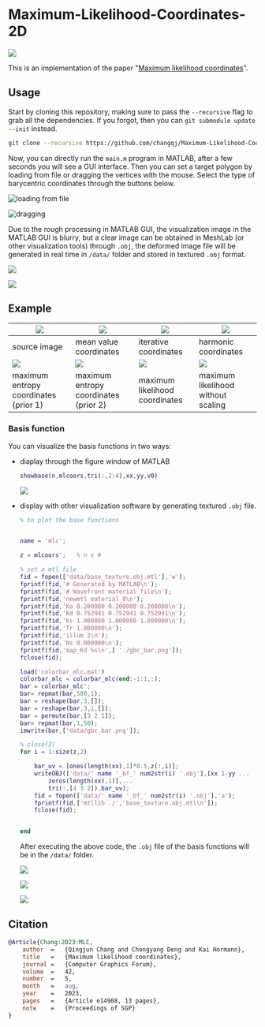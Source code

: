 # Maximum-Likelihood-Coordinates-2D
![](/doc/teaser.jpg)

This is an implementation of the paper "[Maximum likelihood coordinates](https://doi.org/10.1111/cgf.14908)". 



## Usage

Start by cloning this repository, making sure to pass the `--recursive` flag to grab all the dependencies. If you forgot, then you can `git submodule update --init` instead.
```bash
git clone --recursive https://github.com/changqj/Maximum-Likelihood-Coordinates-2D.git mlc2d
```

Now, you can directly run the `main.m` program in MATLAB, after a few seconds you will see a GUI interface. Then you can set a target polygon by loading from file or dragging the vertices with the mouse. Select the type of barycentric coordinates through the buttons below.

![loading from file](/doc/G.gif)

![dragging](/doc/G0.gif)



Due to the rough processing in MATLAB GUI, the visualization image in the MATLAB GUI is blurry, but a clear image can be obtained in MeshLab (or other visualization tools) through `.obj`, the deformed image file will be generated in real time in `/data/` folder and stored in textured `.obj` format.

![](/doc/1.png)

![](/doc/6.png)

## Example

|![](/doc/G_source.png)      | ![](/doc/G_MVC.png)     | ![](/doc/G_IC.png)     | ![](/doc/G_HBC.png)  |
| ---- | ---- | ---- | ---- |
| source image | mean value coordinates | iterative coordinates| harmonic coordinates|
| ![](/doc/G_MEC1.png)     | ![](/doc/G_MEC2.png)     | ![](/doc/G_MLC.png)     | ![](/doc/G_MLC_WITHOUT_S.png)     |
| maximum entropy coordinates (prior 1) | maximum entropy coordinates (prior 2) | maximum likelihood coordinates | maximum likelihood without scaling |


### Basis function

You can visualize the basis functions in two ways:

- diaplay through the figure window of MATLAB

  ```matlab
  showbase(n,mlcoors,tri(:,2:4),xx,yy,v0)
  ```
  ![](/doc/2.png)



- display with other visualization software by generating textured `.obj` file.

  ```matlab
  % to plot the base functions
  
  
  name = 'mlc';
  
  z = mlcoors';   % n x #
  
  % set a mtl file
  fid = fopen(['data/base_texture.obj.mtl'],'w');
  fprintf(fid,'# Generated by MATLAB\n');
  fprintf(fid,'# Wavefront material file\n');
  fprintf(fid,'newmtl material_0\n');
  fprintf(fid,'Ka 0.200000 0.200000 0.200000\n');
  fprintf(fid,'Kd 0.752941 0.752941 0.752941\n');
  fprintf(fid,'Ks 1.000000 1.000000 1.000000\n');
  fprintf(fid,'Tr 1.000000\n');
  fprintf(fid,'illum 2\n');
  fprintf(fid,'Ns 0.000000\n');
  fprintf(fid,'map_Kd %s\n',[ './gbc_bar.png']);
  fclose(fid);
  
  load('colorbar_mlc.mat')
  colorbar_mlc = colorbar_mlc(end:-1:1,:);
  bar = colorbar_mlc';
  bar= repmat(bar,500,1);
  bar = reshape(bar,3,[]);
  bar = reshape(bar,3,1,[]);
  bar = permute(bar,[3 2 1]);
  bar= repmat(bar,1,50);
  imwrite(bar,['data/gbc_bar.png']);
  
  % close(2)
  for i = 1:size(z,2)
  
      bar_uv = [ones(length(xx),1)*0.5,z(:,i)];
      writeOBJ(['data/' name '_bf_' num2str(i) '.obj'],[xx 1-yy ...
          zeros(length(xx),1)],...
          tri(:,[4 3 2]),bar_uv);
      fid = fopen(['data/' name '_bf_' num2str(i) '.obj'],'a');
      fprintf(fid,['mtllib ./','base_texture.obj.mtl\n']);
      fclose(fid);
  
  
  end
  ```

  After executing the above code, the `.obj` file of the basis functions will be in the `/data/` folder.
  
  ![](/doc/3.png)
  
  ![](/doc/4.png)
  
  ![](/doc/5.png)
  
## Citation


```bibtex
@Article{Chang:2023:MLC,
	author	=	{Qingjun Chang and Chongyang Deng and Kai Hormann},
	title 	= 	{Maximum likelihood coordinates},
	journal	=	{Computer Graphics Forum},
	volume	=	42,
	number	=	5,
	month	=	aug,
	year	=	2023,
	pages	=	{Article e14908, 13 pages},
	note	=	{Proceedings of SGP}
} 
```